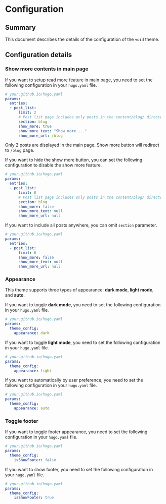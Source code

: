 # Configuration

## Summary

This document describes the details of the configuration of the `void` theme.

## Configuration details

### Show more contents in main page

If you want to setup read more feature in main page, you need to set the following configuration in your `hugo.yaml` file.

```yaml
# your.github.io/hugo.yaml
params:
  entries:
  - post_list:
      limit: 2
      # Post list page includes only posts in the content/blog/ directory.
      section: blog
      show_more: true
      show_more_text: "Show more ..."
      show_more_url: /blog
```

Only 2 posts are displayed in the main page. Show more button will redirect to `/blog` page.

If you want to hide the show more button, you can set the following configuration to disable the show more feature.

```yaml
# your.github.io/hugo.yaml
params:
  entries:
  - post_list:
      limit: 0
      # Post list page includes only posts in the content/blog/ directory.
      section: blog
      show_more: false
      show_more_text: null
      show_more_url: null
```

If you want to include all posts anywhere, you can omit `section` parameter.

```yaml
# your.github.io/hugo.yaml
params:
  entries:
  - post_list:
      limit: 0
      show_more: false
      show_more_text: null
      show_more_url: null
```

### Appearance

This theme supports three types of appearance: **dark mode**, **light mode**, and **auto**.

If you want to toggle **dark mode**, you need to set the following configuration in your `hugo.yaml` file.

```yaml
# your.github.io/hugo.yaml
params:
  theme_config:
    appearance: dark
```

If you want to toggle **light mode**, you need to set the following configuration in your `hugo.yaml` file.

```yaml
# your.github.io/hugo.yaml
params:
  theme_config:
    appearance: light
```

If you want to  automatically by user preference, you need to set the following configuration in your `hugo.yaml` file.

```yaml
# your.github.io/hugo.yaml
params:
  theme_config:
    appearance: auto
```

### Toggle footer

If you want to toggle footer appearance, you need to set the following configuration in your `hugo.yaml` file.

```yaml
# your.github.io/hugo.yaml
params:
  theme_config:
    isShowFooter: false
```

If you want to show footer, you need to set the following configuration in your `hugo.yaml` file.

```yaml
# your.github.io/hugo.yaml
params:
  theme_config:
    isShowFooter: true
```
